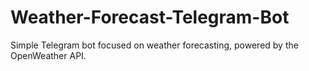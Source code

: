 # Weather-Forecast-Telegram-Bot
Simple Telegram bot focused on weather forecasting, powered by the OpenWeather API.
